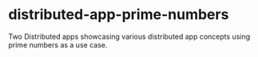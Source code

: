 # distributed-app-prime-numbers
Two Distributed apps showcasing various distributed app concepts using prime numbers as a use case.
